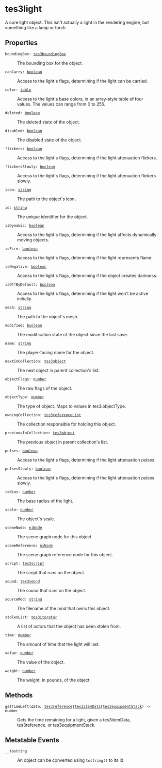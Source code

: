 # tes3light

A core light object. This isn't actually a light in the rendering engine, but something like a lamp or torch.

## Properties

<dl class="describe">
<dt><code class="descname">boundingBox: <a href="https://mwse.readthedocs.io/en/latest/lua/type/tes3boundingBox.html">tes3boundingBox</a></code></dt>
<dd>

The bounding box for the object.

</dd>
<dt><code class="descname">canCarry: <a href="https://mwse.readthedocs.io/en/latest/lua/type/boolean.html">boolean</a></code></dt>
<dd>

Access to the light's flags, determining if the light can be carried.

</dd>
<dt><code class="descname">color: <a href="https://mwse.readthedocs.io/en/latest/lua/type/table.html">table</a></code></dt>
<dd>

Access to the light's base colors, in an array-style table of four values. The values can range from 0 to 255.

</dd>
<dt><code class="descname">deleted: <a href="https://mwse.readthedocs.io/en/latest/lua/type/boolean.html">boolean</a></code></dt>
<dd>

The deleted state of the object.

</dd>
<dt><code class="descname">disabled: <a href="https://mwse.readthedocs.io/en/latest/lua/type/boolean.html">boolean</a></code></dt>
<dd>

The disabled state of the object.

</dd>
<dt><code class="descname">flickers: <a href="https://mwse.readthedocs.io/en/latest/lua/type/boolean.html">boolean</a></code></dt>
<dd>

Access to the light's flags, determining if the light attenuation flickers.

</dd>
<dt><code class="descname">flickersSlowly: <a href="https://mwse.readthedocs.io/en/latest/lua/type/boolean.html">boolean</a></code></dt>
<dd>

Access to the light's flags, determining if the light attenuation flickers slowly.

</dd>
<dt><code class="descname">icon: <a href="https://mwse.readthedocs.io/en/latest/lua/type/string.html">string</a></code></dt>
<dd>

The path to the object's icon.

</dd>
<dt><code class="descname">id: <a href="https://mwse.readthedocs.io/en/latest/lua/type/string.html">string</a></code></dt>
<dd>

The unique identifier for the object.

</dd>
<dt><code class="descname">isDynamic: <a href="https://mwse.readthedocs.io/en/latest/lua/type/boolean.html">boolean</a></code></dt>
<dd>

Access to the light's flags, determining if the light affects dynamically moving objects.

</dd>
<dt><code class="descname">isFire: <a href="https://mwse.readthedocs.io/en/latest/lua/type/boolean.html">boolean</a></code></dt>
<dd>

Access to the light's flags, determining if the light represents flame.

</dd>
<dt><code class="descname">isNegative: <a href="https://mwse.readthedocs.io/en/latest/lua/type/boolean.html">boolean</a></code></dt>
<dd>

Access to the light's flags, determining if the object creates darkness.

</dd>
<dt><code class="descname">isOffByDefault: <a href="https://mwse.readthedocs.io/en/latest/lua/type/boolean.html">boolean</a></code></dt>
<dd>

Access to the light's flags, determining if the light won't be active initially.

</dd>
<dt><code class="descname">mesh: <a href="https://mwse.readthedocs.io/en/latest/lua/type/string.html">string</a></code></dt>
<dd>

The path to the object's mesh.

</dd>
<dt><code class="descname">modified: <a href="https://mwse.readthedocs.io/en/latest/lua/type/boolean.html">boolean</a></code></dt>
<dd>

The modification state of the object since the last save.

</dd>
<dt><code class="descname">name: <a href="https://mwse.readthedocs.io/en/latest/lua/type/string.html">string</a></code></dt>
<dd>

The player-facing name for the object.

</dd>
<dt><code class="descname">nextInCollection: <a href="https://mwse.readthedocs.io/en/latest/lua/type/tes3object.html">tes3object</a></code></dt>
<dd>

The next object in parent collection's list.

</dd>
<dt><code class="descname">objectFlags: <a href="https://mwse.readthedocs.io/en/latest/lua/type/number.html">number</a></code></dt>
<dd>

The raw flags of the object.

</dd>
<dt><code class="descname">objectType: <a href="https://mwse.readthedocs.io/en/latest/lua/type/number.html">number</a></code></dt>
<dd>

The type of object. Maps to values in tes3.objectType.

</dd>
<dt><code class="descname">owningCollection: <a href="https://mwse.readthedocs.io/en/latest/lua/type/tes3referenceList.html">tes3referenceList</a></code></dt>
<dd>

The collection responsible for holding this object.

</dd>
<dt><code class="descname">previousInCollection: <a href="https://mwse.readthedocs.io/en/latest/lua/type/tes3object.html">tes3object</a></code></dt>
<dd>

The previous object in parent collection's list.

</dd>
<dt><code class="descname">pulses: <a href="https://mwse.readthedocs.io/en/latest/lua/type/boolean.html">boolean</a></code></dt>
<dd>

Access to the light's flags, determining if the light attenuation pulses.

</dd>
<dt><code class="descname">pulsesSlowly: <a href="https://mwse.readthedocs.io/en/latest/lua/type/boolean.html">boolean</a></code></dt>
<dd>

Access to the light's flags, determining if the light attenuation pulses slowly.

</dd>
<dt><code class="descname">radius: <a href="https://mwse.readthedocs.io/en/latest/lua/type/number.html">number</a></code></dt>
<dd>

The base radius of the light.

</dd>
<dt><code class="descname">scale: <a href="https://mwse.readthedocs.io/en/latest/lua/type/number.html">number</a></code></dt>
<dd>

The object's scale.

</dd>
<dt><code class="descname">sceneNode: <a href="https://mwse.readthedocs.io/en/latest/lua/type/niNode.html">niNode</a></code></dt>
<dd>

The scene graph node for this object.

</dd>
<dt><code class="descname">sceneReference: <a href="https://mwse.readthedocs.io/en/latest/lua/type/niNode.html">niNode</a></code></dt>
<dd>

The scene graph reference node for this object.

</dd>
<dt><code class="descname">script: <a href="https://mwse.readthedocs.io/en/latest/lua/type/tes3script.html">tes3script</a></code></dt>
<dd>

The script that runs on the object.

</dd>
<dt><code class="descname">sound: <a href="https://mwse.readthedocs.io/en/latest/lua/type/tes3sound.html">tes3sound</a></code></dt>
<dd>

The sound that runs on the object.

</dd>
<dt><code class="descname">sourceMod: <a href="https://mwse.readthedocs.io/en/latest/lua/type/string.html">string</a></code></dt>
<dd>

The filename of the mod that owns this object.

</dd>
<dt><code class="descname">stolenList: <a href="https://mwse.readthedocs.io/en/latest/lua/type/tes3iterator.html">tes3iterator</a></code></dt>
<dd>

A list of actors that the object has been stolen from.

</dd>
<dt><code class="descname">time: <a href="https://mwse.readthedocs.io/en/latest/lua/type/number.html">number</a></code></dt>
<dd>

The amount of time that the light will last.

</dd>
<dt><code class="descname">value: <a href="https://mwse.readthedocs.io/en/latest/lua/type/number.html">number</a></code></dt>
<dd>

The value of the object.

</dd>
<dt><code class="descname">weight: <a href="https://mwse.readthedocs.io/en/latest/lua/type/number.html">number</a></code></dt>
<dd>

The weight, in pounds, of the object.

</dd>
</dl>

## Methods

<dl class="describe">
<dt><code class="descname">getTimeLeft(<i>data:</i> <a href="https://mwse.readthedocs.io/en/latest/lua/type/tes3reference.html">tes3reference</a>|<a href="https://mwse.readthedocs.io/en/latest/lua/type/tes3itemData.html">tes3itemData</a>|<a href="https://mwse.readthedocs.io/en/latest/lua/type/tes3equipmentStack.html">tes3equipmentStack</a>) -> number</code></dt>
<dd>

Gets the time remaining for a light, given a tes3itemData, tes3reference, or tes3equipmentStack.

</dd>
</dl>

## Metatable Events

<dl class="describe">
<dt><code class="descname">__tostring</code></dt>
<dd>

An object can be converted using `tostring()` to its id.

</dd>
</dl>
